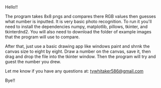 Hello!!

The program takes 8x8 pngs and compares there RGB values then guesses what number is inputted. It is very basic photo recognition. To run it you'll need to install the dependencies numpy, matplotlib, pillows, tkinter, and tkinterdnd2.
You will also need to download the folder of example images that the program will use to compare.

After that, just use a basic drawing app like windows paint and shrnk the canvas size to eight by eight. Draw a number on the canvas, save it, then drag and drop the file into the tkinter window.
Then the program will try and guest the number you drew.

Let me know if you have any questions at: tywhitaker586@gmail.com

Bye!!

